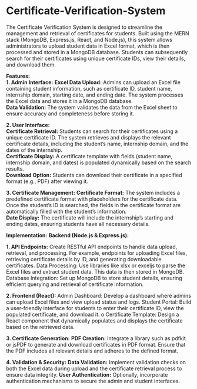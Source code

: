 # Certificate-Verification-System
The Certificate Verification System is designed to streamline the management and retrieval of
certificates for students. Built using the MERN stack (MongoDB, Express.js, React, and
Node.js), this system allows administrators to upload student data in Excel format, which is then
processed and stored in a MongoDB database. Students can subsequently search for their
certificates using unique certificate IDs, view their details, and download them.

<b>Features:</b> <br>
<b>1. Admin Interface:</b>
            <b>Excel Data Upload:</b> Admins can upload an Excel file containing student
               information, such as certificate ID, student name, internship domain, starting date,
               and ending date. The system processes the Excel data and stores it in a MongoDB
               database. <br>
            <b>Data Validation:</b> The system validates the data from the Excel sheet to ensure
             accuracy and completeness before storing it.

<b>2. User Interface:</b> <br>
         <b>Certificate Retrieval:</b> Students can search for their certificates using a unique
            certificate ID. The system retrieves and displays the relevant certificate details,
            including the student’s name, internship domain, and the dates of the internship. <br>
         <b>Certificate Display:</b> A certificate template with fields (student name, internship
            domain, and dates) is populated dynamically based on the search results. <br>
         <b> Download Option:</b> Students can download their certificate in a specified format
             (e.g., PDF) after viewing it.<br>

<b>3. Certificate Management:</b>
         <b>Certificate Format:</b> The system includes a predefined certificate format with
          placeholders for the certificate data. Once the student’s ID is searched, the fields
          in the certificate format are automatically filled with the student’s information. <br>
         <b>Date Display:</b> The certificate will include the internship’s starting and ending
          dates, ensuring students have all necessary details.

<b>Implementation:</b>
 <b>Backend (Node.js & Express.js):</b>
 
 <b>1. API Endpoints:</b> Create RESTful API endpoints to handle data upload, retrieval,
and processing. For example, endpoints for uploading Excel files, retrieving
certificate details by ID, and generating downloadable certificates.
 Data Processing: Use libraries like xlsx or exceljs to parse the Excel files and
extract student data. This data is then stored in MongoDB.
 Database Integration: Set up MongoDB to store student details, ensuring
efficient querying and retrieval of certificate information.

<b>2. Frontend (React):</b>
 Admin Dashboard: Develop a dashboard where admins can upload Excel files
and view upload status and logs.
 Student Portal: Build a user-friendly interface for students to enter their
certificate ID, view the populated certificate, and download it.
o Certificate Template: Design a React component that dynamically populates and
displays the certificate based on the retrieved data.

<b>3. Certificate Generation:</b>
          <b>PDF Creation:</b> Integrate a library such as pdfkit or jsPDF to generate and
          download certificates in PDF format. Ensure that the PDF includes all relevant
          details and adheres to the defined format.

<b>4. Validation & Security:</b>
 <b>Data Validation:</b> Implement validation checks on both the Excel data during
upload and the certificate retrieval process to ensure data integrity.
<b> User Authentication:</b> Optionally, incorporate authentication mechanisms to
secure the admin and student interfaces.



